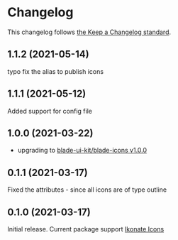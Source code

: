 # Changelog

This changelog follows [the Keep a Changelog standard](https://keepachangelog.com).

## 1.1.2 (2021-05-14)
typo fix the alias to publish icons

## 1.1.1 (2021-05-12)
Added support for config file

## 1.0.0 (2021-03-22)
* upgrading to [blade-ui-kit/blade-icons v1.0.0](https://github.com/blade-ui-kit/blade-icons/releases/tag/1.0.0)

## 0.1.1 (2021-03-17)
Fixed the attributes - since all icons are of type outline

## 0.1.0 (2021-03-17)

Initial release.
Current package support [Ikonate Icons](https://github.com/mikolajdobrucki/ikonate/releases/tag/v1.1.1)
